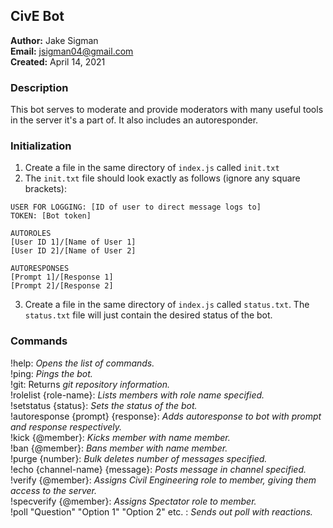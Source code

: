 ## CivE Bot

**Author:** Jake Sigman  
**Email:** <jsigman04@gmail.com>  
**Created:** April 14, 2021

### Description

This bot serves to moderate and provide moderators with many useful tools in the server it's a part of. It also includes an autoresponder.

### Initialization

1. Create a file in the same directory of `index.js` called `init.txt`
2. The `init.txt` file should look exactly as follows (ignore any square brackets):
  ```
  USER FOR LOGGING: [ID of user to direct message logs to]
  TOKEN: [Bot token]

  AUTOROLES
  [User ID 1]/[Name of User 1]
  [User ID 2]/[Name of User 2]

  AUTORESPONSES
  [Prompt 1]/[Response 1]
  [Prompt 2]/[Response 2]
  ```
3. Create a file in the same directory of `index.js` called `status.txt`. The `status.txt` file will just contain the desired status of the bot.

### Commands

!help: *Opens the list of commands.*  
!ping: *Pings the bot.*  
!git: Returns *git repository information.*  
!rolelist {role-name}: *Lists members with role name specified.*  
!setstatus {status}: *Sets the status of the bot.*  
!autoresponse {prompt} {response}: *Adds autoresponse to bot with prompt and response respectively.*  
!kick {@member}: *Kicks member with name member.*  
!ban {@member}: *Bans member with name member.*  
!purge {number}: *Bulk deletes number of messages specified.*  
!echo {channel-name} {message}: *Posts message in channel specified.*  
!verify {@member}: *Assigns Civil Engineering role to member, giving them access to the server.*  
!specverify {@member}: *Assigns Spectator role to member.*  
!poll "Question" "Option 1" "Option 2" etc. : *Sends out poll with reactions.* 

